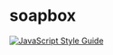 # soapbox
[![JavaScript Style Guide](https://img.shields.io/badge/code%20style-standard-brightgreen.svg)](http://standardjs.com/)
